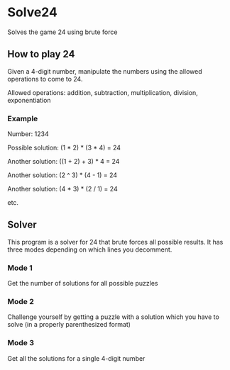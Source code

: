 # Solve24
Solves the game 24 using brute force

## How to play 24
Given a 4-digit number, manipulate the numbers using the allowed operations to come to 24.

Allowed operations: addition, subtraction, multiplication, division, exponentiation

### Example
Number: 1234

Possible solution: (1 * 2) * (3 * 4) = 24

Another solution: ((1 + 2) + 3) * 4 = 24

Another solution: (2 ^ 3) * (4 - 1) = 24

Another solution: (4 * 3) * (2 / 1) = 24

etc.

## Solver
This program is a solver for 24 that brute forces all possible results. It has three modes
depending on which lines you decomment.

### Mode 1
Get the number of solutions for all possible puzzles

### Mode 2
Challenge yourself by getting a puzzle with a solution which you have to solve (in a
properly parenthesized format)

### Mode 3
Get all the solutions for a single 4-digit number

